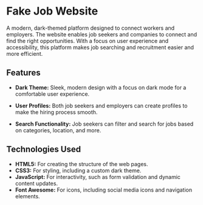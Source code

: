 # Fake Job Website

A modern, dark-themed platform designed to connect workers and employers. The website enables job seekers and companies to connect and find the right opportunities. With a focus on user experience and accessibility, this platform makes job searching and recruitment easier and more efficient.

## Features

- **Dark Theme:** Sleek, modern design with a focus on dark mode for a comfortable user experience.

- **User Profiles:** Both job seekers and employers can create profiles to make the hiring process smooth.
- **Search Functionality:** Job seekers can filter and search for jobs based on categories, location, and more.


## Technologies Used

- **HTML5:** For creating the structure of the web pages.
- **CSS3:** For styling, including a custom dark theme.
- **JavaScript:** For interactivity, such as form validation and dynamic content updates.
- **Font Awesome:** For icons, including social media icons and navigation elements.
